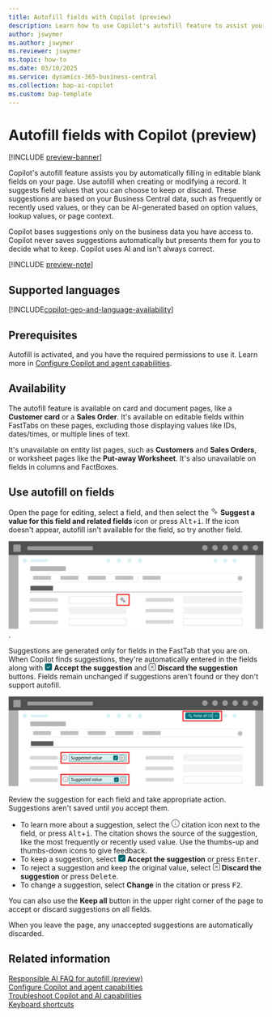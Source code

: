 ```yaml
---
title: Autofill fields with Copilot (preview)
description: Learn how to use Copilot's autofill feature to assist you in filling in fields on card and document pages.
author: jswymer
ms.author: jswymer
ms.reviewer: jswymer
ms.topic: how-to
ms.date: 03/10/2025
ms.service: dynamics-365-business-central
ms.collection: bap-ai-copilot
ms.custom: bap-template
---
```


# Autofill fields with Copilot (preview)

[!INCLUDE [preview-banner](~/../shared-content/shared/preview-includes/preview-banner.md)]

Copilot's autofill feature assists you by automatically filling in editable blank fields on your page. Use autofill when creating or modifying a record. It suggests field values that you can choose to keep or discard. These suggestions are based on your Business Central data, such as frequently or recently used values, or they can be AI-generated based on option values, lookup values, or page context.

<!--Suggestions are based on Business Central that only you have access to.-->Copilot bases suggestions only on the business data you have access to. Copilot never saves suggestions automatically but presents them for you to decide what to keep. Copilot uses AI and isn't always correct.

[!INCLUDE [preview-note](~/../shared-content/shared/preview-includes/production-ready-preview-dynamics365.md)]

## Supported languages

[!INCLUDE[copilot-geo-and-language-availability](includes/copilot-language-support.md)]

## Prerequisites

Autofill is activated, and you have the required permissions to use it. Learn more in [Configure Copilot and agent capabilities](enable-ai.md).

## Availability

The autofill feature is available on card and document pages, like a **Customer card** or a **Sales Order**. It's available on editable fields within FastTabs on these pages, excluding those displaying values like IDs, dates/times, or multiple lines of text.

It's unavailable on entity list pages, such as **Customers** and **Sales Orders**, or worksheet pages like the **Put-away Worksheet**. It's also unavailable on fields in columns and FactBoxes.

## Use autofill on fields

Open the page for editing, select a field, and then select the ![Shows the Copilot icon for generating suggestions for field values.](media/copilot-star-unfilled.png) **Suggest a value for this field and related fields** icon or press <kbd>Alt</kbd>+<kbd>i</kbd>. If the icon doesn't appear, autofill isn't available for the field, so try another field.

![Shows a card page with a Copilot icon for generating suggestions for field values.](media/autofill-field.svg).

Suggestions are generated only for fields in the FastTab that you are on. When Copilot finds suggestions, they're automatically entered in the fields along with ![Shows the accept button for a Copilot suggestion](media/autofill-accept.png) **Accept the suggestion** and ![Shows the discard button for a Copilot suggestion](media/autofill-discard.png) **Discard the suggestion** buttons. Fields remain unchanged if suggestions aren't found or they don't support autofill.

![Shows a suggested field with the accept and discard buttons.](media/autofill-suggested-value-field.svg)

Review the suggestion for each field and take appropriate action. Suggestions aren't saved until you accept them.

- To learn more about a suggestion, select the ![Shows the details icon for a suggestion](media/autofill-info.png) citation icon next to the field, or press <kbd>Alt</kbd>+<kbd>i</kbd>. The citation shows the source of the suggestion, like the most frequently or recently used value. Use the thumbs-up and thumbs-down icons to give feedback.
- To keep a suggestion, select ![Shows the accept button for a Copilot suggestion](media/autofill-accept.png) **Accept the suggestion** or press <kbd>Enter</kbd>.
- To reject a suggestion and keep the original value, select ![Shows the discard button for a Copilot suggestion](media/autofill-discard.png) **Discard the suggestion** or press <kbd>Delete</kbd>.
- To change a suggestion, select **Change** in the citation or press <kbd>F2</kbd>.

You can also use the **Keep all** button in the upper right corner of the page to accept or discard suggestions on all fields.

When you leave the page, any unaccepted suggestions are automatically discarded.

<!--The first time you use Copilot, you're asked to accept the terms to continue.-->

## Related information

[Responsible AI FAQ for autofill (preview)](faqs-autofill.md)  
[Configure Copilot and agent capabilities](enable-ai.md)  
[Troubleshoot Copilot and AI capabilities](ai-copilot-troubleshooting.md)  
[Keyboard shortcuts](keyboard-shortcuts.md)
